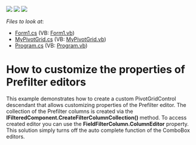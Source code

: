 <!-- default badges list -->
![](https://img.shields.io/endpoint?url=https://codecentral.devexpress.com/api/v1/VersionRange/128581828/10.1.6%2B)
[![](https://img.shields.io/badge/Open_in_DevExpress_Support_Center-FF7200?style=flat-square&logo=DevExpress&logoColor=white)](https://supportcenter.devexpress.com/ticket/details/E2411)
[![](https://img.shields.io/badge/📖_How_to_use_DevExpress_Examples-e9f6fc?style=flat-square)](https://docs.devexpress.com/GeneralInformation/403183)
<!-- default badges end -->
<!-- default file list -->
*Files to look at*:

* [Form1.cs](./CS/WindowsApplication53/Form1.cs) (VB: [Form1.vb](./VB/WindowsApplication53/Form1.vb))
* [MyPivotGrid.cs](./CS/WindowsApplication53/MyPivotGrid.cs) (VB: [MyPivotGrid.vb](./VB/WindowsApplication53/MyPivotGrid.vb))
* [Program.cs](./CS/WindowsApplication53/Program.cs) (VB: [Program.vb](./VB/WindowsApplication53/Program.vb))
<!-- default file list end -->
# How to customize the properties of Prefilter editors


<p>This example demonstrates how to create a custom PivotGridControl descendant that allows customizing properties of the Prefilter editor. The collection of the Prefilter columns is created via the <strong>IFilteredComponent.CreateFilterColumnCollection()</strong> method. To access created editor you can use the <strong>FieldFilterColumn.ColumnEditor</strong> property. This solution simply turns off the auto complete function of the ComboBox editors.</p>

<br/>


